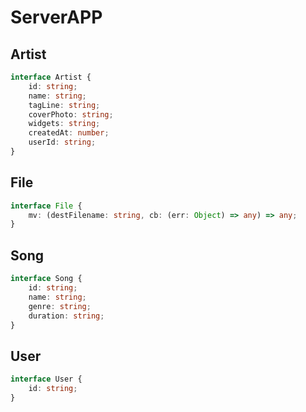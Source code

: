 # ServerAPP

## Artist

```typescript
interface Artist {
    id: string;
    name: string;
    tagLine: string;
    coverPhoto: string;
    widgets: string;
    createdAt: number;
    userId: string;
}
```

## File

```typescript
interface File {
    mv: (destFilename: string, cb: (err: Object) => any) => any;
}
```

## Song

```typescript
interface Song {
    id: string;
    name: string;
    genre: string;
    duration: string;
}
```

## User

```typescript
interface User {
    id: string;
}
```